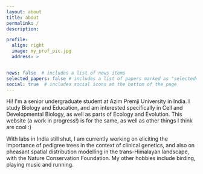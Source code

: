```yaml
---
layout: about
title: about
permalink: /
description: 

profile:
  align: right
  image: my_prof_pic.jpg
  address: >


news: false  # includes a list of news items
selected_papers: false # includes a list of papers marked as "selected={true}"
social: true  # includes social icons at the bottom of the page
---
```


Hi! I'm a senior undergraduate student at Azim Premji University in India. I study Biology and Education, and am interested specifically in Cell and Developmental Biology, as well as parts of Ecology and Evolution. This website (a work in progress!) is for the same, as well as other things I think are cool :) 

With labs in India still shut, I am currently working on eliciting the importance of pedigree trees in the context of clinical genetics, and also on pheasant spatial distribution modelling in the trans-Himalayan landscape, with the Nature Conservation Foundation. My other hobbies include birding, playing music and running.
